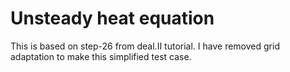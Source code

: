 # Unsteady heat equation

This is based on step-26 from deal.II tutorial. I have removed grid adaptation to make this simplified test case.
